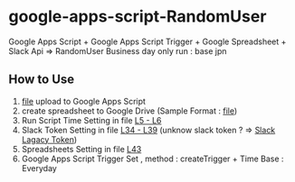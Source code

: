 # google-apps-script-RandomUser

Google Apps Script + Google Apps Script Trigger + Google Spreadsheet + Slack Api => RandomUser
Business day only run : base jpn

## How to Use
1. [file](https://github.com/quikky/google-apps-script-RandomUser/blob/master/RandomUser.gs) upload to Google Apps Script
2. create spreadsheet to Google Drive (Sample Format : [file](https://docs.google.com/spreadsheets/d/14axA0nsQ7VxLiM4TfCjdfCPsZcHYPCF0V3gMVJKa3Zs/edit?usp=sharing))
3. Run Script Time Setting in file [L5 - L6](https://github.com/quikky/google-apps-script-RandomUser/blob/master/RandomUser.gs#L5-L6)
4. Slack Token Setting in file [L34 - L39](https://github.com/quikky/google-apps-script-RandomUser/blob/master/RandomUser.gs#L34-L39) (unknow slack token ? => [Slack Lagacy Token](https://api.slack.com/custom-integrations/legacy-tokens))
5. Spreadsheets Setting in file [L43](https://github.com/quikky/google-apps-script-RandomUser/blob/master/RandomUser.gs#L43)
6. Google Apps Script Trigger Set , method : createTrigger + Time Base : Everyday
